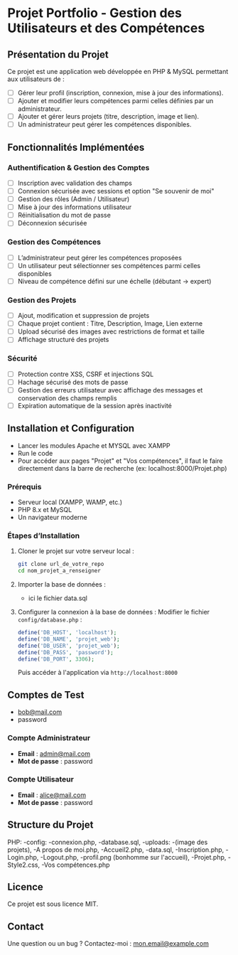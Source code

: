 # Projet Portfolio - Gestion des Utilisateurs et des Compétences

## Présentation du Projet
Ce projet est une application web développée en PHP & MySQL permettant aux utilisateurs de :
- [ ] Gérer leur profil (inscription, connexion, mise à jour des informations).
- [ ] Ajouter et modifier leurs compétences parmi celles définies par un administrateur.
- [ ] Ajouter et gérer leurs projets (titre, description, image et lien).
- [ ] Un administrateur peut gérer les compétences disponibles.

## Fonctionnalités Implémentées

### Authentification & Gestion des Comptes
- [ ] Inscription avec validation des champs
- [ ] Connexion sécurisée avec sessions et option "Se souvenir de moi"
- [ ] Gestion des rôles (Admin / Utilisateur)
- [ ] Mise à jour des informations utilisateur
- [ ] Réinitialisation du mot de passe
- [ ] Déconnexion sécurisée

### Gestion des Compétences
- [ ] L’administrateur peut gérer les compétences proposées
- [ ] Un utilisateur peut sélectionner ses compétences parmi celles disponibles
- [ ] Niveau de compétence défini sur une échelle (débutant → expert)

### Gestion des Projets
- [ ] Ajout, modification et suppression de projets
- [ ] Chaque projet contient : Titre, Description, Image, Lien externe
- [ ] Upload sécurisé des images avec restrictions de format et taille
- [ ] Affichage structuré des projets

### Sécurité
- [ ] Protection contre XSS, CSRF et injections SQL
- [ ] Hachage sécurisé des mots de passe
- [ ] Gestion des erreurs utilisateur avec affichage des messages et conservation des champs remplis
- [ ] Expiration automatique de la session après inactivité

## Installation et Configuration
- Lancer les modules Apache et MYSQL avec XAMPP
- Run le code
- Pour accéder aux pages "Projet" et "Vos compétences", il faut le faire directement dans la barre de recherche (ex: localhost:8000/Projet.php)
### Prérequis
- Serveur local (XAMPP, WAMP, etc.)
- PHP 8.x et MySQL
- Un navigateur moderne

### Étapes d’Installation
1. Cloner le projet sur votre serveur local :
   ```sh
   git clone url_de_votre_repo
   cd nom_projet_a_renseigner
   ```
2. Importer la base de données :
   - ici le fichier data.sql

3. Configurer la connexion à la base de données :
   Modifier le fichier `config/database.php` :
   ```php
   define('DB_HOST', 'localhost');
   define('DB_NAME', 'projet_web');
   define('DB_USER', 'projet_web');
   define('DB_PASS', 'password');
   define('DB_PORT', 3306);
   ```
   Puis accéder à l'application via `http://localhost:8000`

## Comptes de Test
- bob@mail.com
- password
### Compte Administrateur
- **Email** : admin@mail.com
- **Mot de passe** : password

### Compte Utilisateur
- **Email** : alice@mail.com
- **Mot de passe** : password

## Structure du Projet
PHP:
   -config:
      -connexion.php,
      -database.sql,
   -uploads:
      -(image des projets),
   -A propos de moi.php,
   -Accueil2.php,
   -data.sql,
   -Inscription.php,
   -Login.php,
   -Logout.php,
   -profil.png (bonhomme sur l'accueil),
   -Projet.php,
   -Style2.css,
   -Vos compétences.php

## Licence
Ce projet est sous licence MIT.

## Contact
Une question ou un bug ? Contactez-moi : mon.email@example.com
